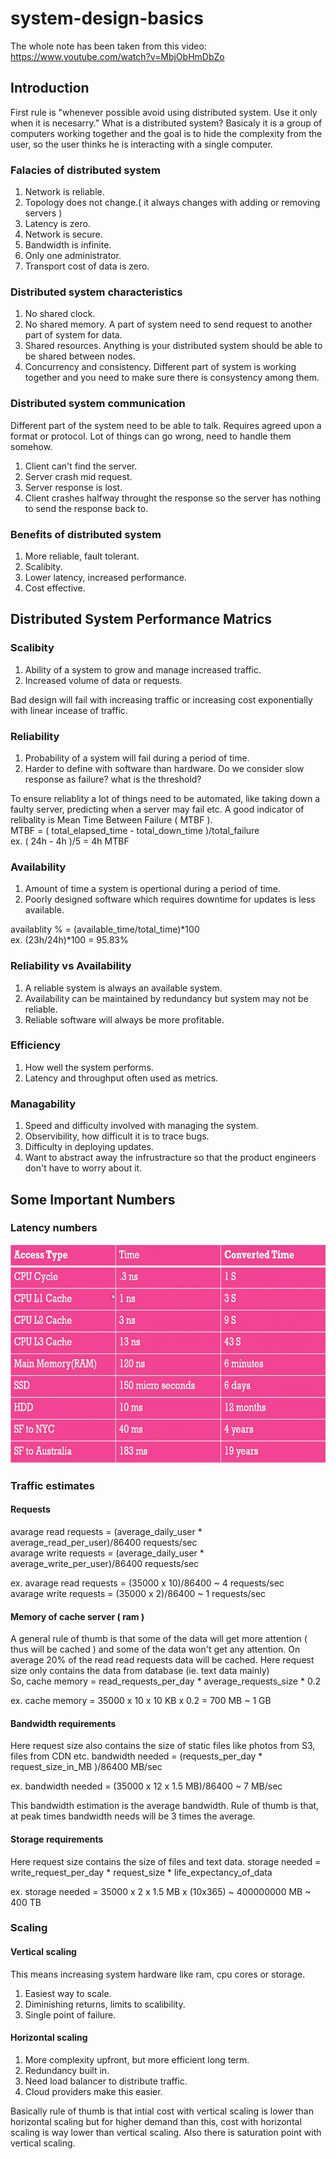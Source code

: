# system-design-basics

The whole note has been taken from this video: https://www.youtube.com/watch?v=MbjObHmDbZo

## Introduction

First rule is "whenever possible avoid using distributed system. Use it only when it is necesarry." What is a distributed system? Basicaly it is a group of computers working together and the goal is to hide the complexity from the user, so the user thinks he is interacting with a single computer.

### Falacies of distributed system

  1. Network is reliable.
  2. Topology does not change.( it always changes with adding or removing servers )
  3. Latency is zero.
  4. Network is secure.
  5. Bandwidth is infinite.
  6. Only one administrator.
  7. Transport cost of data is zero.

### Distributed system characteristics
  1. No shared clock.
  2. No shared memory. A part of system need to send request to another part of system for data.
  3. Shared resources. Anything is your distributed system should be able to be shared between nodes.
  4. Concurrency and consistency. Different part of system is working together and you need to make sure there is consystency among them.

### Distributed system communication
Different part of the system need to be able to talk. Requires agreed upon a format or protocol. Lot of things can go wrong, need to handle them somehow. 
  1. Client can't find the server.
  2. Server crash mid request.
  3. Server response is lost.
  4. Client crashes halfway throught the response so the server has nothing to send the response back to.

### Benefits of distributed system
  1. More reliable, fault tolerant.
  2. Scalibity.
  3. Lower latency, increased performance.
  4. Cost effective.


## Distributed System Performance Matrics

### Scalibity
  1. Ability of a system to grow and manage increased traffic.
  2. Increased volume of data or requests.

Bad design will fail with increasing traffic or increasing cost exponentially with linear incease of traffic.

### Reliability
  1. Probability of a system will fail during a period of time. 
  2. Harder to define with software than hardware. Do we consider slow response as failure? what is the threshold?

To ensure reliablity a lot of things need to be automated, like taking down a faulty server, predicting when a server may fail etc. A good indicator of relibality is Mean Time Between Failure ( MTBF ). \
MTBF = ( total_elapsed_time - total_down_time )/total_failure \
ex. ( 24h - 4h )/5 =  4h MTBF

### Availability
  1. Amount of time a system is opertional during a period of time.
  2. Poorly designed software which requires downtime for updates is less available.

availablity % = (available_time/total_time)*100 \
ex. (23h/24h)*100 = 95.83%

### Reliability vs Availability
  1. A reliable system is always an available system.
  2. Availability can be maintained by redundancy but system may not be reliable.
  3. Reliable software will always be more profitable. 

### Efficiency
  1. How well the system performs.
  2. Latency and throughput often used as metrics.


### Managability
  1. Speed and difficulty involved with managing the system.
  2. Observibility, how difficult it is to trace bugs.
  3. Difficulty in deploying updates.
  4. Want to abstract away the infrustracture so that the product engineers don't have to worry about it.

## Some Important Numbers

### Latency numbers
<img src="latency_number.png" alt="drawing" style="height:350px;"/>

### Traffic estimates

#### Requests
avarage read requests = (average_daily_user * average_read_per_user)/86400 requests/sec \
avarage write requests = (average_daily_user * average_write_per_user)/86400 requests/sec 

ex. avarage read requests = (35000 x 10)/86400 ~ 4 requests/sec \
avarage write requests = (35000 x 2)/86400 ~ 1 requests/sec

#### Memory of cache server ( ram )
A general rule of thumb is that some of the data will get more attention ( thus will be cached ) and some of the data won't get any attention. On average 20%
of the read read requests data will be cached. Here request size only contains the data from database (ie. text data mainly) \
So, cache memory = read_requests_per_day * average_requests_size * 0.2 

ex. cache memory = 35000 x 10 x 10 KB x 0.2 = 700 MB ~ 1 GB

#### Bandwidth requirements
Here request size also contains the size of static files like photos from S3, files from CDN etc. 
bandwidth needed = (requests_per_day * request_size_in_MB )/86400  MB/sec 

ex. bandwidth needed = (35000 x 12  x 1.5 MB)/86400 ~ 7 MB/sec

This bandwidth estimation is the average bandwidth. Rule of thumb is that, at peak times bandwidth needs will be 3 times the average.

#### Storage requirements
Here request size contains the size of files and text data.
storage needed = write_request_per_day * request_size * life_expectancy_of_data

ex. storage needed = 35000 x 2 x 1.5 MB x (10x365) ~ 400000000 MB ~ 400 TB


### Scaling
#### Vertical scaling
This means increasing system hardware like ram, cpu cores or storage.
  1. Easiest way to scale.
  2. Diminishing returns, limits to scalibility.
  3. Single point of failure.
  
#### Horizontal scaling
  1. More complexity upfront, but more efficient long term.
  2. Redundancy built in.
  3. Need load balancer to distribute traffic.
  4. Cloud providers make this easier.

Basically rule of thumb is that intial cost with vertical scaling is lower than horizontal scaling but for higher demand than this, cost with horizontal scaling is way lower than vertical scaling. Also there is saturation point with vertical scaling. 

